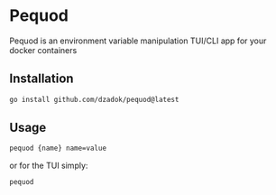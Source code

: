 # Pequod

Pequod is an environment variable manipulation TUI/CLI app for your docker containers

## Installation

```bash
go install github.com/dzadok/pequod@latest
```

## Usage

```bash
pequod {name} name=value
```

or for the TUI simply:
```bash
pequod
```

